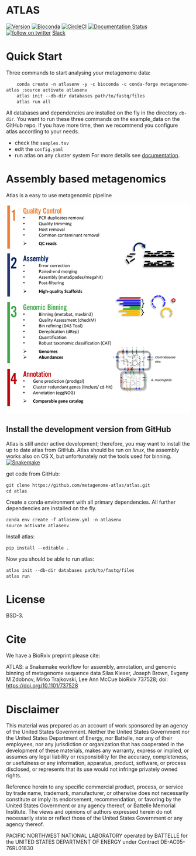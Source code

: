 # ATLAS

[![Version](https://anaconda.org/bioconda/metagenome-atlas/badges/version.svg)](https://anaconda.org/bioconda/metagenome-atlas)
[![Bioconda](https://img.shields.io/conda/dn/bioconda/metagenome-atlas.svg?label=Bioconda )](https://anaconda.org/bioconda/metagenome-atlas)
[![CircleCI](https://circleci.com/gh/metagenome-atlas/atlas/tree/master.svg?style=svg)](https://circleci.com/gh/metagenome-atlas/atlas/tree/master)
[![Documentation Status](https://readthedocs.org/projects/metagenome-atlas/badge/?version=latest)](https://metagenome-atlas.readthedocs.io/en/latest/?badge=latest)
[![follow on twitter](https://img.shields.io/twitter/follow/SilasKieser.svg?style=social&label=Follow)](https://twitter.com/search?f=tweets&q=%40SilasKieser%20%23metagenomeAtlas&src=typd)
[Slack](https://join.slack.com/t/metagenome-atlas/shared_invite/enQtNTEzMDk2NzI4NjI5LWYxMDVhMzNhMzY3ZDBlOTVjOWI1YzMzNjgwMTZkMDQ0MTNjMDUxZDBhMDkzOTdkMDdiYTAwZDRiOWUwMTY0NDU)

# Quick Start

Three commands to start analysing your metagenome data:
```
    conda create -n atlasenv -y -c bioconda -c conda-forge metagenome-atlas ;source activate atlasenv
    atlas init --db-dir databases path/to/fastq/files
    atlas run all
```
All databases and dependencies are installed on the fly in the directory `db-dir`.
You want to run these three commands on the example_data on the GitHub repo.
If you have more time, then we recommend you configure atlas according to your needs.
  - check the `samples.tsv`
  - edit the `config.yaml`
  - run atlas on any cluster system
For more details see [documentation](https://metagenome-atlas.rtfd.io/).

# Assembly based metagenomics

Atlas is a easy to use metagenomic pipeline

![scheme of workflow](resources/images/ATLAS_scheme.png?raw=true)


## Install the development version from GitHub
Atlas is still under active development; therefore, you may want to install the up to date atlas from GitHub. Atlas should be run on _linux_, the assembly works also on OS X, but unfortunately not the tools used for binning.
[![Snakemake](https://img.shields.io/badge/snakemake-≥5.4.5-brightgreen.svg)](https://snakemake.bitbucket.io)

get code from GitHub:
```
git clone https://github.com/metagenome-atlas/atlas.git
cd atlas
```
Create a conda environment with all primary dependencies. All further dependencies are installed on the fly.
```
conda env create -f atlasenv.yml -n atlasenv
source activate atlasenv
```
Install atlas:
```
pip install --editable .
```

Now you should be able to run atlas:
```
atlas init --db-dir databases path/to/fastq/files
atlas run
```


# License

BSD-3.

# Cite

We have a BioRxiv preprint please cite:

ATLAS: a Snakemake workflow for assembly, annotation, and genomic binning of metagenome sequence data
Silas Kieser, Joseph Brown, Evgeny M Zdobnov, Mirko Trajkovski, Lee Ann McCue
bioRxiv 737528; doi: https://doi.org/10.1101/737528

# Disclaimer

This material was prepared as an account of work sponsored by an agency of the
United States Government.  Neither the United States Government nor the United
States Department of Energy, nor Battelle, nor any of their employees, nor any
jurisdiction or organization that has cooperated in the development of these
materials, makes any warranty, express or implied, or assumes any legal
liability or responsibility for the accuracy, completeness, or usefulness or
any information, apparatus, product, software, or process disclosed, or
represents that its use would not infringe privately owned rights.

Reference herein to any specific commercial product, process, or service by
trade name, trademark, manufacturer, or otherwise does not necessarily
constitute or imply its endorsement, recommendation, or favoring by the United
States Government or any agency thereof, or Battelle Memorial Institute. The
views and opinions of authors expressed herein do not necessarily state or
reflect those of the United States Government or any agency thereof.

PACIFIC NORTHWEST NATIONAL LABORATORY operated by BATTELLE for the UNITED
STATES DEPARTMENT OF ENERGY under Contract DE-AC05-76RL01830
